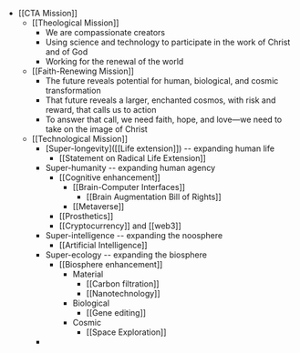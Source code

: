 - [[CTA Mission]]
    - [[Theological Mission]]
        - We are compassionate creators
        - Using science and technology to participate in the work of Christ and of God
        - Working for the renewal of the world
    - [[Faith-Renewing Mission]]
        - The future reveals potential for human, biological, and cosmic transformation
        - That future reveals a larger, enchanted cosmos, with risk and reward, that calls us to action
        - To answer that call, we need faith, hope, and love—we need to take on the image of Christ 
    - [[Technological Mission]]
        - [Super-longevity]([[Life extension]]) -- expanding human life
            - [[Statement on Radical Life Extension]]
        - Super-humanity -- expanding human agency
            - [[Cognitive enhancement]]
                - [[Brain-Computer Interfaces]]
                    - [[Brain Augmentation Bill of Rights]]
                - [[Metaverse]]
            - [[Prosthetics]]
            - [[Cryptocurrency]] and [[web3]]
        - Super-intelligence -- expanding the noosphere
            - [[Artificial Intelligence]]
        - Super-ecology -- expanding the biosphere
            - [[Biosphere enhancement]]
                - Material
                    - [[Carbon filtration]]
                    - [[Nanotechnology]]
                - Biological
                    - [[Gene editing]]
                - Cosmic
                    - [[Space Exploration]]
        - 
